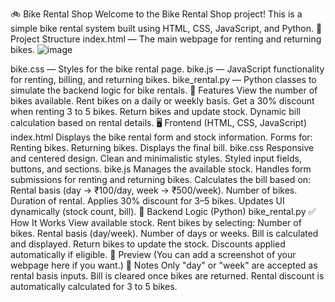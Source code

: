 🚲 Bike Rental Shop
Welcome to the Bike Rental Shop project!
This is a simple bike rental system built using HTML, CSS, JavaScript, and Python.
📂 Project Structure
index.html — The main webpage for renting and returning bikes.
![image](https://github.com/user-attachments/assets/4c109d6f-4756-4629-a639-76b88ae2be73)

bike.css — Styles for the bike rental page.
bike.js — JavaScript functionality for renting, billing, and returning bikes.
bike_rental.py — Python classes to simulate the backend logic for bike rentals.
📜 Features
View the number of bikes available.
Rent bikes on a daily or weekly basis.
Get a 30% discount when renting 3 to 5 bikes.
Return bikes and update stock.
Dynamic bill calculation based on rental details.
🖥️ Frontend (HTML, CSS, JavaScript)
index.html
Displays the bike rental form and stock information.
Forms for:
Renting bikes.
Returning bikes.
Displays the final bill.
bike.css
Responsive and centered design.
Clean and minimalistic styles.
Styled input fields, buttons, and sections.
bike.js
Manages the available stock.
Handles form submissions for renting and returning bikes.
Calculates the bill based on:
Rental basis (day → ₹100/day, week → ₹500/week).
Number of bikes.
Duration of rental.
Applies 30% discount for 3–5 bikes.
Updates UI dynamically (stock count, bill).
🐍 Backend Logic (Python)
bike_rental.py
✅ How It Works
View available stock.
Rent bikes by selecting:
Number of bikes.
Rental basis (day/week).
Number of days or weeks.
Bill is calculated and displayed.
Return bikes to update the stock.
Discounts applied automatically if eligible.
📸 Preview
(You can add a screenshot of your webpage here if you want.)
📢 Notes
Only "day" or "week" are accepted as rental basis inputs.
Bill is cleared once bikes are returned.
Rental discount is automatically calculated for 3 to 5 bikes.
